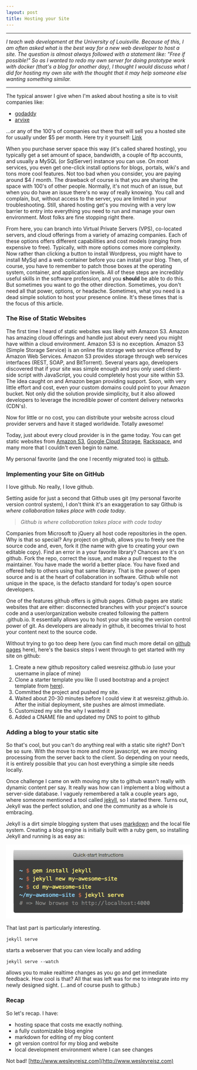 ```yaml
---
layout: post
title: Hosting your Site 
---
```


-----
*I teach web development at the University of Louisville. Because of this, I am often asked what is the best way for a new web developer to host a site. The question is almost always followed with a statement like: "Free if possible!" So as I wanted to redo my own server for doing prototype work with docker (that's a blog for another day), I thought I would discuss what I did for hosting my own site with the thought that it may help someone else wanting something similar.*

-----

The typical answer I give when I'm asked about hosting a site is to visit companies like: 

* [godaddy](http://www.godaddy.com)
* [arvixe](http://www.arvixe.com)

...or any of the 100's of companies out there that will sell you a hosted site for usually under $5 per month. Here try it yourself: [Link](http://lmgtfy.com/?q=web+hosting+cheap)

When you purchase server space this way (it's called shared hosting), you typically get a set amount of space, bandwidth, a couple of ftp accounts, and usually a MySQL (or SqlServer) instance you can use. On most services, you even get one-click install options for blogs, portals, wiki's and tons more cool features. Not too bad when you consider, you are paying around $4 / month. The drawback of course is that you are sharing the space with 100's of other people. Normally, it's not much of an issue, but  when you do have an issue there's no way of really knowing. You call and complain, but, without access to the server, you are limited in your troubleshooting. Still, shared hosting get's you moving with a very low barrier to entry into everything you need to run and manage your own environment. Most folks are fine stopping right there.

From here, you can branch into Virtual Private Servers (VPS), co-located servers, and cloud offerings from a variety of amazing companies. Each of these options offers different capabilities and cost models (ranging from expensive to free). Typically, with more options comes more complexity. Now rather than clicking a button to install Wordpress, you might have to install MySql and a web container before you can install your blog. Then, of course, you have to remember to patch those boxes at the operating system, container, and application levels. All of these steps are incredibly useful skills in the software profession, and you **should** be able to do this. But sometimes you want to go the other direction. Sometimes, you don't need all that power, options, or headache. Sometimes, what you need is a dead simple solution to host your presence online. It's these times that is the focus of this article.

### The Rise of Static Websites

The first time I heard of static websites was likely with Amazon S3. Amazon has amazing cloud offerings and handle just about every need you might have within a cloud environment. Amazon S3 is no exception. Amazon S3 (Simple Storage Service) is an online file storage web service offered by Amazon Web Services. Amazon S3 provides storage through web services interfaces (REST, SOAP, and BitTorrent). Several years ago, developers discovered that if your site was simple enough and you only used client-side script with JavaScript, you could completely host your site within S3. The idea caught on and Amazon began providing support. Soon, with very little effort and cost, even your custom domains could point to your Amazon bucket. Not only did the solution provide simplicity, but it also allowed developers to leverage the incredible power of content delivery networks (CDN's). 

Now for little or no cost, you can distribute your website across cloud provider servers and have it staged worldwide. Totally awesome!

Today, just about every cloud provider is in the game today. You can get static websites from [Amazon S3](http://docs.aws.amazon.com/AmazonS3/latest/dev/WebsiteHosting.html), [Google Cloud Storage](https://cloud.google.com/storage/docs/website-configuration), [Rackspace](http://docs.rackspace.com/files/api/v1/cf-devguide/content/Create_Static_Website-dle4000.html), and many more that I couldn't even begin to name. 

My personal favorite (and the one I recently migrated too) is [github](https://pages.github.com/).  

### Implementing your Site on GitHub

I love github. No really, I love github. 

Setting aside for just a second that Github uses git (my personal favorite version control system), I don't think it's an exaggeration to say Github is *where collaboration takes place with code today*. 

> *Github is where collaboration takes place with code today*

Companies from Microsoft to jQuery all host code repositories in the open. Why is that so special? Any project on github, allows you to freely see the source code and, even, fork it (the name with give to creating your own editable copy). Find an error in a your favorite library? Chances are it's on github. Fork the repo, correct the issue, and make a pull request to the maintainer. You have made the world a better place. You have fixed and offered help to others using that same library. That is the power of open source and is at the heart of collaboration in software. Github while not unique in the space, is the defacto standard for today's open source developers. 

One of the features github offers is github pages. Github pages are static websites that are either: disconnected branches with your project's source code and a user/organization website created following the pattern <username>.github.io. It essentially allows you to host your site using the version control power of git. As developers are already in github, it becomes trivial to host your content next to the source code.
	
Without trying to go too deep here (you can find much more detail on [github pages](https://pages.github.com/) here), here's the basics steps I went through to get started with my site on github:

1. Create a new github repository called wesreisz.github.io (use your username in place of mine)
1. Clone a starter template you like (I used bootstrap and a project template from [here](http://startbootstrap.com/)).
1. Committed the project and pushed my site.
1. Waited about 20-30 minutes before I could view it at wesreisz.github.io. After the initial deployment, site pushes are almost immediate.
1. Customized my site the why I wanted it
1. Added a CNAME file and updated my DNS to point to github

### Adding a blog to your static site

So that's cool, but you can't do anything real with a static site right? Don't be so sure. With the move to more and more javascript, we are moving processing from the server back to the client. So depending on your needs, it is entirely possible that you can host everything a simple site needs locally.

Once challenge I came on with moving my site to github wasn't really with dynamic content per say. It really was how can I implement a blog without a server-side database. I vaguely remembered a talk a couple years ago, where someone mentioned a tool called [jekyll](http://jekyllrb.com/), so I started there. Turns out, Jekyll was the perfect solution, and one the community as a whole is embracing.

Jekyll is a dirt simple blogging system that uses [markdown](http://en.wikipedia.org/wiki/Markdown) and the local file system. Creating a blog engine is initially built with a ruby gem, so installing Jekyll and running is as easy as:

![Installing Jekyll](/images/moving_to_github/install.png)

That last part is particularly interesting. 
```
jekyll serve 
```
starts a webserver that you can view locally and adding
```
jekyll serve --watch
```
allows you to make realtime changes as you go and get immediate feedback. How cool is that? All that was left was for me to integrate into my newly designed sight. (...and of course push to github.)

### Recap
So let's recap. I have:

* hosting space that costs me exactly nothing.
* a fully customizable blog engine
* markdown for editing of my blog content
* git version control for my blog and website 
* local development environment where I can see changes

Not bad! [http://www.wesleyreisz.com](http://www.wesleyreisz.com)










